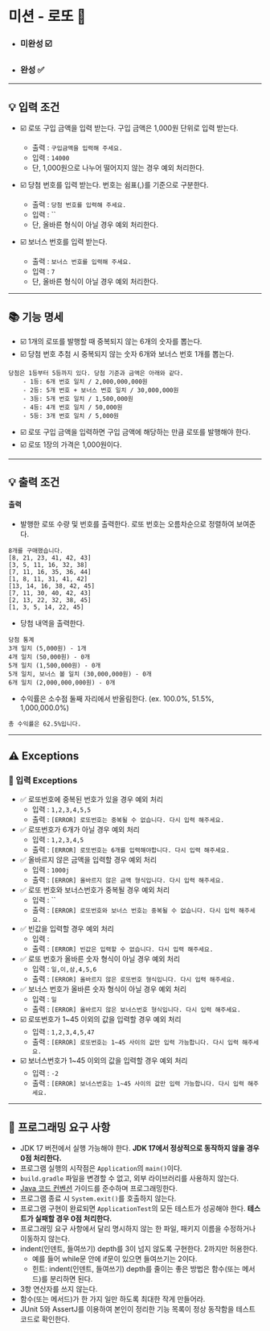 # 미션 - 로또 🔢

- ### 미완성 ☑️
- ### 완성 ✅


---
## 💡 입력 조건

- ☑️ 로또 구입 금액을 입력 받는다. 구입 금액은 1,000원 단위로 입력 받는다.
    - 출력 : `구입금액을 입력해 주세요.`
    - 입력 : `14000`
    - 단, 1,000원으로 나누어 떨어지지 않는 경우 예외 처리한다.

- ☑️ 당첨 번호를 입력 받는다. 번호는 쉼표(,)를 기준으로 구분한다.
    - 출력 : `당첨 번호를 입력해 주세요.`
    - 입력 : ``
    - 단, 올바른 형식이 아닐 경우 예외 처리한다.

- ☑️ 보너스 번호를 입력 받는다.
    - 출력 : `보너스 번호를 입력해 주세요.`
    - 입력 : `7`
    - 단, 올바른 형식이 아닐 경우 예외 처리한다.

---



## 📚 기능 명세
- ☑️ 1개의 로또를 발행할 때 중복되지 않는 6개의 숫자를 뽑는다.
- ☑️ 당첨 번호 추첨 시 중복되지 않는 숫자 6개와 보너스 번호 1개를 뽑는다.
```
당첨은 1등부터 5등까지 있다. 당첨 기준과 금액은 아래와 같다.
    - 1등: 6개 번호 일치 / 2,000,000,000원
    - 2등: 5개 번호 + 보너스 번호 일치 / 30,000,000원
    - 3등: 5개 번호 일치 / 1,500,000원
    - 4등: 4개 번호 일치 / 50,000원
    - 5등: 3개 번호 일치 / 5,000원
```
- ☑️ 로또 구입 금액을 입력하면 구입 금액에 해당하는 만큼 로또를 발행해야 한다.
- ☑️ 로또 1장의 가격은 1,000원이다.


---
## 💡 출력 조건


#### 출력

- 발행한 로또 수량 및 번호를 출력한다. 로또 번호는 오름차순으로 정렬하여 보여준다.

```
8개를 구매했습니다.
[8, 21, 23, 41, 42, 43] 
[3, 5, 11, 16, 32, 38] 
[7, 11, 16, 35, 36, 44] 
[1, 8, 11, 31, 41, 42] 
[13, 14, 16, 38, 42, 45] 
[7, 11, 30, 40, 42, 43] 
[2, 13, 22, 32, 38, 45] 
[1, 3, 5, 14, 22, 45]
```

- 당첨 내역을 출력한다.

```
당첨 통계
3개 일치 (5,000원) - 1개
4개 일치 (50,000원) - 0개
5개 일치 (1,500,000원) - 0개
5개 일치, 보너스 볼 일치 (30,000,000원) - 0개
6개 일치 (2,000,000,000원) - 0개
```

- 수익률은 소수점 둘째 자리에서 반올림한다. (ex. 100.0%, 51.5%, 1,000,000.0%)

```
총 수익률은 62.5%입니다.
```


---
## ⚠️ Exceptions
### 📕 입력 Exceptions
- ✅ 로또번호에 중복된 번호가 있을 경우 예외 처리
    - 입력 : `1,2,3,4,5,5`
    - 출력 : `[ERROR] 로또번호는 중복될 수 없습니다. 다시 입력 해주세요.`
- ✅ 로또번호가 6개가 아닐 경우 예외 처리
    - 입력 : `1,2,3,4,5`
    - 출력 : `[ERROR] 로또번호는 6개를 입력해야합니다. 다시 입력 해주세요.`
- ✅ 올바르지 않은 금액을 입력할 경우 예외 처리
    - 입력 : `1000j`
    - 출력 : `[ERROR] 올바르지 않은 금액 형식입니다. 다시 입력 해주세요.`
- ✅ 로또 번호와 보너스번호가 중복될 경우 예외 처리
    - 입력 : ``
    - 출력 : `[ERROR] 로또번호와 보너스 번호는 중복될 수 없습니다. 다시 입력 해주세요.`
- ✅ 빈값을 입력할 경우 예외 처리
    - 입력 : ` `
    - 출력 : `[ERROR] 빈값은 입력할 수 없습니다. 다시 입력 해주세요.`
- ✅ 로또 번호가 올바른 숫자 형식이 아닐 경우 예외 처리
    - 입력 : `일,이,삼,4,5,6`
    - 출력 : `[ERROR] 올바르지 않은 로또번호 형식입니다. 다시 입력 해주세요.`
- ✅ 보너스 번호가 올바른 숫자 형식이 아닐 경우 예외 처리
    - 입력 : `일`
    - 출력 : `[ERROR] 올바르지 않은 보너스번호 형식입니다. 다시 입력 해주세요.`
- ☑️ 로또번호가 1~45 이외의 값을 입력할 경우 예외 처리
    - 입력 : `1,2,3,4,5,47`
    - 출력 : `[ERROR] 로또번호는 1~45 사이의 값만 입력 가능합니다. 다시 입력 해주세요.`
- ☑️ 보너스번호가 1~45 이외의 값을 입력할 경우 예외 처리
    - 입력 : `-2`
    - 출력 : `[ERROR] 보너스번호는 1~45 사이의 값만 입력 가능합니다. 다시 입력 해주세요.`




---

## 🎯 프로그래밍 요구 사항

- JDK 17 버전에서 실행 가능해야 한다. **JDK 17에서 정상적으로 동작하지 않을 경우 0점 처리한다.**
- 프로그램 실행의 시작점은 `Application`의 `main()`이다.
- `build.gradle` 파일을 변경할 수 없고, 외부 라이브러리를 사용하지 않는다.
- [Java 코드 컨벤션](https://github.com/woowacourse/woowacourse-docs/tree/master/styleguide/java) 가이드를 준수하며 프로그래밍한다.
- 프로그램 종료 시 `System.exit()`를 호출하지 않는다.
- 프로그램 구현이 완료되면 `ApplicationTest`의 모든 테스트가 성공해야 한다. **테스트가 실패할 경우 0점 처리한다.**
- 프로그래밍 요구 사항에서 달리 명시하지 않는 한 파일, 패키지 이름을 수정하거나 이동하지 않는다.
- indent(인덴트, 들여쓰기) depth를 3이 넘지 않도록 구현한다. 2까지만 허용한다.
    - 예를 들어 while문 안에 if문이 있으면 들여쓰기는 2이다.
    - 힌트: indent(인덴트, 들여쓰기) depth를 줄이는 좋은 방법은 함수(또는 메서드)를 분리하면 된다.
- 3항 연산자를 쓰지 않는다.
- 함수(또는 메서드)가 한 가지 일만 하도록 최대한 작게 만들어라.
- JUnit 5와 AssertJ를 이용하여 본인이 정리한 기능 목록이 정상 동작함을 테스트 코드로 확인한다.
